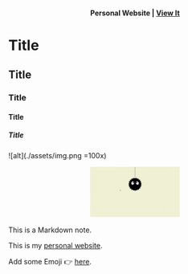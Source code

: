 <!-- 文字搭配連結 -->
<h4 align="center">
Personal Website | <a href="https://tomhsiao1260.github.io/" target="_blank">View It<a/>
</h4>

<!-- 標題 -->
# Title
## Title
### Title
#### Title
##### Title
<!-- 只有 # 和 ## 有隔線 -->

<!-- 用 Markdown 使用圖片 -->
![alt](./assets/img.png =100x)

<!-- 用元素使用圖片 -->
<p align="center">
  <img src="./assets/img.gif" height="100px"/>
</p>

<!-- 輸入不換行文字 -->
<!-- 空一格才會換行 -->
This is a Markdown note.

This is my [personal website](https://tomhsiao1260.github.io/).

Add some Emoji 👉 [here](https://tw.piliapp.com/emoji/list/).

